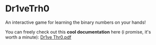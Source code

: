 # Dr1veTrh0

An interactive game for learning the binary numbers on your hands!

You can freely check out this **cool documentation** here (i promise, it's worth a minute):
[Dr1ve Thr0.pdf](https://github.com/user-attachments/files/21390570/Dr1ve.Thr0.pdf)
